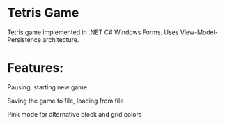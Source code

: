 # Tetris Game

Tetris game implemented in .NET C# Windows Forms.
Uses View-Model-Persistence architecture.

# Features:
  Pausing, starting new game

 Saving the game to file, loading from file

 Pink mode for alternative block and grid colors
